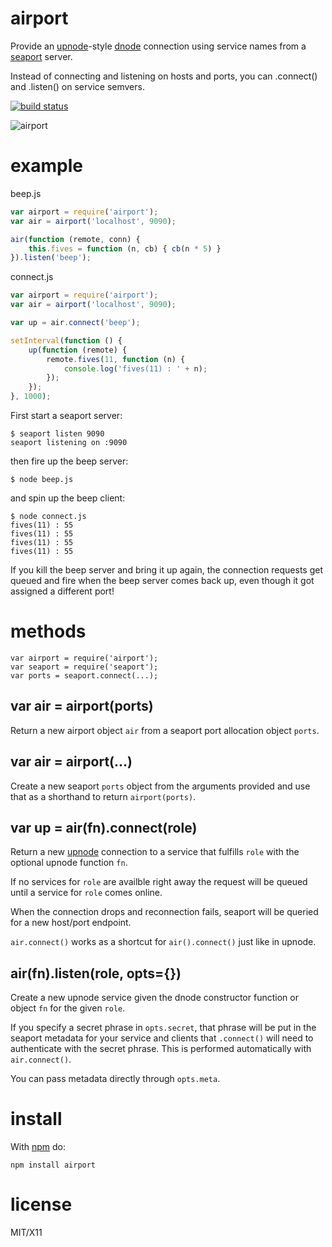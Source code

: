 airport
=======

Provide an
[upnode](https://github.com/substack/upnode)-style
[dnode](https://github.com/substack/dnode) connection using service names from a
[seaport](https://github.com/substack/seaport) server.

Instead of connecting and listening on hosts and ports, you can .connect() and
.listen() on service semvers.

[![build status](https://secure.travis-ci.org/substack/airport.png)](http://travis-ci.org/substack/airport)

![airport](http://substack.net/images/airport.png)

example
=======

beep.js

``` js
var airport = require('airport');
var air = airport('localhost', 9090);

air(function (remote, conn) {
    this.fives = function (n, cb) { cb(n * 5) }
}).listen('beep');
```

connect.js

``` js
var airport = require('airport');
var air = airport('localhost', 9090);

var up = air.connect('beep');

setInterval(function () {
    up(function (remote) {
        remote.fives(11, function (n) {
            console.log('fives(11) : ' + n);
        });
    });
}, 1000);
```

First start a seaport server:

```
$ seaport listen 9090
seaport listening on :9090
```

then fire up the beep server:

```
$ node beep.js
```

and spin up the beep client:

```
$ node connect.js
fives(11) : 55
fives(11) : 55
fives(11) : 55
fives(11) : 55
```

If you kill the beep server and bring it up again, the connection requests get
queued and fire when the beep server comes back up, even though it got assigned
a different port!

methods
=======

```
var airport = require('airport');
var seaport = require('seaport');
var ports = seaport.connect(...);
```

var air = airport(ports)
------------------------

Return a new airport object `air` from a seaport port allocation object `ports`.

var air = airport(...)
----------------------

Create a new seaport `ports` object from the arguments provided and use that as
a shorthand to return `airport(ports)`.

var up = air(fn).connect(role)
------------------------------

Return a new [upnode](https://github.com/substack/upnode) connection to a
service that fulfills `role` with the optional upnode function `fn`.

If no services for `role` are availble right away the request will be queued
until a service for `role` comes online.

When the connection drops and reconnection fails, seaport will be queried for a
new host/port endpoint.

`air.connect()` works as a shortcut for `air().connect()` just like in upnode.

air(fn).listen(role, opts={})
-----------------------------

Create a new upnode service given the dnode constructor function or object `fn`
for the given `role`.

If you specify a secret phrase in `opts.secret`, that phrase will be put in the
seaport metadata for your service and clients that `.connect()` will need to
authenticate with the secret phrase. This is performed automatically with
`air.connect()`.

You can pass metadata directly through `opts.meta`.

install
=======

With [npm](http://npmjs.org) do:

```
npm install airport
```

license
=======

MIT/X11
